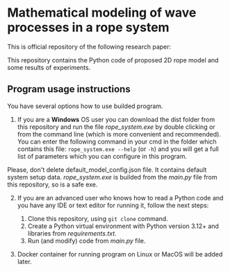 # Mathematical modeling of wave processes in a rope system
This is official repository of the following research paper:   


This repository contains the Python code of proposed 2D rope model and some results of experiments.    


## Program usage instructions
You have several options how to use builded program.

1. If you are a **Windows** OS user you can download the dist folder from this repository and run the file *rope_system.exe*  by double clicking or from the command line (which is more convenient and recommended). 
You can enter the following command in your cmd in the folder which contains this file: `rope_system.exe --help` (or `-h`) and you will get a full list of parameters which you can configure in this program.  

Please, don't delete default_model_config.json file. It contains default system setup data. *rope_system.exe* is builded from the *main.py* file from this repository, so is a safe exe.

2. If you are an advanced user who knows how to read a Python code and you have any IDE or text editor for running it, follow the next steps: 
    1. Clone this repository, using `git clone` command. 
    2. Create a Python virtual environment with Python version 3.12+ and libraries from *requirements.txt*.
    3. Run (and modify) code from *main.py* file. 

3. Docker container for running program on Linux or MacOS will be added later.  